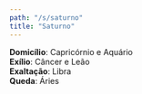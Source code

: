 ```yaml
---
path: "/s/saturno"
title: "Saturno"
---
```


**Domicílio**: Capricórnio e Aquário  
**Exílio**: Câncer e Leão   
**Exaltação**: Libra  
**Queda**: Áries 